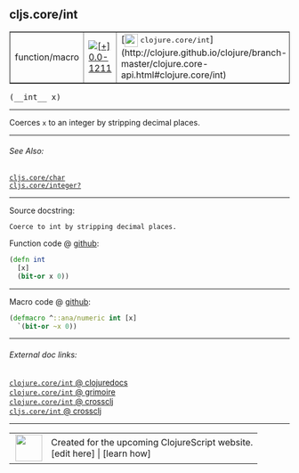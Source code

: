 ## cljs.core/int



 <table border="1">
<tr>
<td>function/macro</td>
<td><a href="https://github.com/cljsinfo/cljs-api-docs/tree/0.0-1211"><img valign="middle" alt="[+] 0.0-1211" title="Added in 0.0-1211" src="https://img.shields.io/badge/+-0.0--1211-lightgrey.svg"></a> </td>
<td>
[<img height="24px" valign="middle" src="http://i.imgur.com/1GjPKvB.png"> <samp>clojure.core/int</samp>](http://clojure.github.io/clojure/branch-master/clojure.core-api.html#clojure.core/int)
</td>
</tr>
</table>


 <samp>
(__int__ x)<br>
</samp>

---

Coerces `x` to an integer by stripping decimal places.



---


###### See Also:

[`cljs.core/char`](../cljs.core/char.md)<br>
[`cljs.core/integer?`](../cljs.core/integerQMARK.md)<br>

---


Source docstring:

```
Coerce to int by stripping decimal places.
```


Function code @ [github](https://github.com/clojure/clojurescript/blob/r2843/src/cljs/cljs/core.cljs#L2036-L2039):

```clj
(defn int
  [x]
  (bit-or x 0))
```

<!--
Repo - tag - source tree - lines:

 <pre>
clojurescript @ r2843
└── src
    └── cljs
        └── cljs
            └── <ins>[core.cljs:2036-2039](https://github.com/clojure/clojurescript/blob/r2843/src/cljs/cljs/core.cljs#L2036-L2039)</ins>
</pre>

-->

---

Macro code @ [github](https://github.com/clojure/clojurescript/blob/r2843/src/clj/cljs/core.clj#L506-L507):

```clj
(defmacro ^::ana/numeric int [x]
  `(bit-or ~x 0))
```

<!--
Repo - tag - source tree - lines:

 <pre>
clojurescript @ r2843
└── src
    └── clj
        └── cljs
            └── <ins>[core.clj:506-507](https://github.com/clojure/clojurescript/blob/r2843/src/clj/cljs/core.clj#L506-L507)</ins>
</pre>
-->

---


###### External doc links:

[`clojure.core/int` @ clojuredocs](http://clojuredocs.org/clojure.core/int)<br>
[`clojure.core/int` @ grimoire](http://conj.io/store/v1/org.clojure/clojure/1.7.0-beta3/clj/clojure.core/int/)<br>
[`clojure.core/int` @ crossclj](http://crossclj.info/fun/clojure.core/int.html)<br>
[`cljs.core/int` @ crossclj](http://crossclj.info/fun/cljs.core.cljs/int.html)<br>

---

 <table>
<tr><td>
<img valign="middle" align="right" width="48px" src="http://i.imgur.com/Hi20huC.png">
</td><td>
Created for the upcoming ClojureScript website.<br>
[edit here] | [learn how]
</td></tr></table>

[edit here]:https://github.com/cljsinfo/cljs-api-docs/blob/master/cljsdoc/cljs.core/int.cljsdoc
[learn how]:https://github.com/cljsinfo/cljs-api-docs/wiki/cljsdoc-files

<!--

This information was too distracting to show to readers, but I'll leave it
commented here since it is helpful to:

- pretty-print the data used to generate this document
- and show how to retrieve that data



The API data for this symbol:

```clj
{:description "Coerces `x` to an integer by stripping decimal places.",
 :ns "cljs.core",
 :name "int",
 :signature ["[x]"],
 :history [["+" "0.0-1211"]],
 :type "function/macro",
 :related ["cljs.core/char" "cljs.core/integer?"],
 :full-name-encode "cljs.core/int",
 :source {:code "(defn int\n  [x]\n  (bit-or x 0))",
          :title "Function code",
          :repo "clojurescript",
          :tag "r2843",
          :filename "src/cljs/cljs/core.cljs",
          :lines [2036 2039]},
 :extra-sources [{:code "(defmacro ^::ana/numeric int [x]\n  `(bit-or ~x 0))",
                  :title "Macro code",
                  :repo "clojurescript",
                  :tag "r2843",
                  :filename "src/clj/cljs/core.clj",
                  :lines [506 507]}],
 :full-name "cljs.core/int",
 :clj-symbol "clojure.core/int",
 :docstring "Coerce to int by stripping decimal places."}

```

Retrieve the API data for this symbol:

```clj
;; from Clojure REPL
(require '[clojure.edn :as edn])
(-> (slurp "https://raw.githubusercontent.com/cljsinfo/cljs-api-docs/catalog/cljs-api.edn")
    (edn/read-string)
    (get-in [:symbols "cljs.core/int"]))
```

-->
